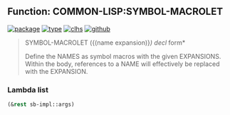 ## Function: COMMON-LISP:SYMBOL-MACROLET
[![package](https://img.shields.io/badge/Package-COMMON--LISP-5f9ea0.svg?style=social&colorA=999999)](../) [![type](https://img.shields.io/badge/Type-Function-5f9ea0.svg?style=social&colorA=999999)](../#function) [![clhs](https://img.shields.io/badge/CLHS-SYMBOL--MACROLET-5f9ea0.svg?style=social&colorA=999999)](http://www.lispworks.com/documentation/HyperSpec/Body/s_symbol.htm) [![github](https://img.shields.io/badge/GitHub-View_the_source-5f9ea0.svg?style=social&colorA=999999&logo=github)](https://github.com/sbcl/sbcl/blob/master/src/code/simple-fun.lisp/) 

> SYMBOL-MACROLET ({(name expansion)}*) decl* form*
> 
> Define the NAMES as symbol macros with the given EXPANSIONS. Within the
> body, references to a NAME will effectively be replaced with the EXPANSION.

### Lambda list
```cl
(&rest sb-impl::args)
```
